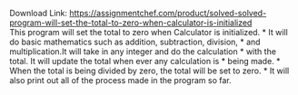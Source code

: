 Download Link: https://assignmentchef.com/product/solved-solved-program-will-set-the-total-to-zero-when-calculator-is-initialized
<br>
This program will set the total to zero when Calculator is initialized. * It will do basic mathematics such as addition, subtraction, division, * and multiplication.It will take in any integer and do the calculation * with the total. It will update the total when ever any calculation is * being made. * When the total is being divided by zero, the total will be set to zero. * It will also print out all of the process made in the program so far.